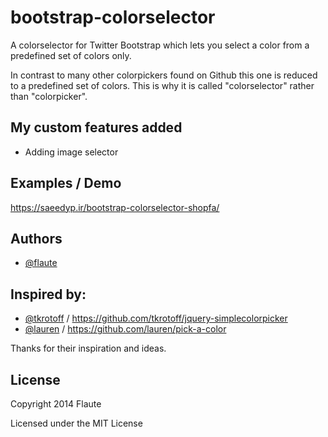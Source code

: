 bootstrap-colorselector
=======================

A colorselector for Twitter Bootstrap which lets you select a color from a predefined set of colors only.

In contrast to many other colorpickers found on Github this one is reduced to a predefined set of colors.
This is why it is called "colorselector" rather than "colorpicker".

## My custom features added
- Adding image selector

## Examples / Demo

https://saeedyp.ir/bootstrap-colorselector-shopfa/

## Authors

+ [@flaute](https://github.com/flaute/)

## Inspired by:

+ [@tkrotoff](https://github.com/tkrotoff/) / https://github.com/tkrotoff/jquery-simplecolorpicker
+ [@lauren](https://github.com/lauren/) / https://github.com/lauren/pick-a-color

Thanks for their inspiration and ideas.

## License

Copyright 2014 Flaute

Licensed under the MIT License
